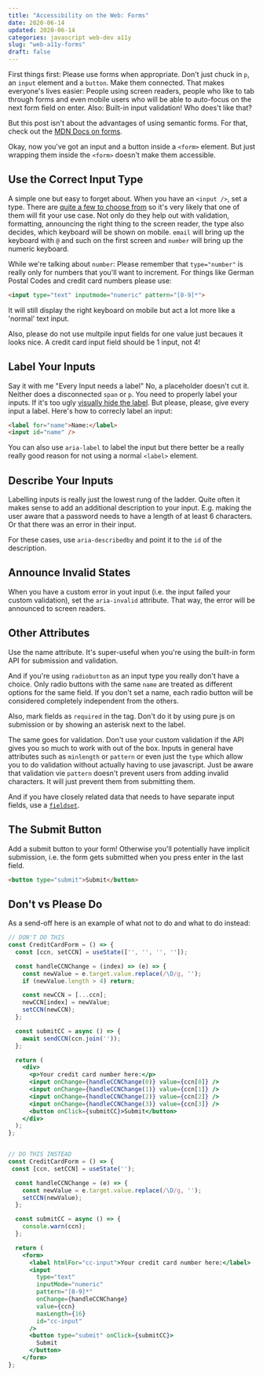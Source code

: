 ```yaml
---
title: "Accessibility on the Web: Forms"
date: 2020-06-14
updated: 2020-06-14
categories: javascript web-dev a11y
slug: "web-a11y-forms"
draft: false
---
```



First things first: Please use forms when appropriate. Don't just chuck in `p`, an `input` element and a `button`. Make them connected. That makes everyone's lives easier: People using screen readers, people who like to tab through forms and even mobile users who will be able to auto-focus on the next form field on enter. Also: Built-in input validation! Who does't like that?

But this post isn't about the advantages of using semantic forms. For that, check out the [MDN Docs on forms](https://developer.mozilla.org/en-US/docs/Learn/Forms).

Okay, now you've got an input and a button inside a `<form>` element. But just wrapping them inside the `<form>` doesn't make them accessible.


## Use the Correct Input Type

A simple one but easy to forget about. When you have an `<input />`, set a type. There are [quite a few to choose from](https://developer.mozilla.org/en-US/docs/Web/HTML/Element/Input) so it's very likely that one of them will fit your use case. Not only do they help out with validation, formatting, announcing the right thing to the screen reader, the type also decides, which keyboard will be shown on mobile. `email` will bring up the keyboard with `@` and such on the first screen and `number` will bring up the numeric keyboard.

While we're talking about `number`: Please remember that `type="number"` is really only for numbers that you'll want to increment. For things like German Postal Codes and credit card numbers please use:
```html
<input type="text" inputmode="numeric" pattern="[0-9]*">
```
It will still display the right keyboard on mobile but act a lot more like a 'normal' text input.

Also, please do not use multpile input fields for one value just becaues it looks nice. A credit card input field should be 1 input, not 4!


## Label Your Inputs

Say it with me "Every Input needs a label" No, a placeholder doesn't cut it. Neither does a disconnected `span` or `p`. You need to properly label your inputs. If it's too ugly [visually hide the label](https://github.com/SophieAu/util/blob/master/css/visually-hdden.css). But please, please, give every input a label. Here's how to correcly label an input:

```html
<label for="name">Name:</label>
<input id="name" />
```

You can also use `aria-label` to label the input but there better be a really really good reason for not using a normal `<label>` element.


## Describe Your Inputs

Labelling inputs is really just the lowest rung of the ladder. Quite often it makes sense to add an additional description to your input. E.g. making the user aware that a password needs to have a length of at least 6 characters. Or that there was an error in their input.

For these cases, use `aria-describedby` and point it to the `id` of the description.


## Announce Invalid States

When you have a custom error in yout input (i.e. the input failed your custom validation), set the `aria-invalid` attribute. That way, the error will be announced to screen readers.


## Other Attributes

Use the name attribute. It's super-useful when you're using the built-in form API for submission and validation.

And if you're using `radiobutton` as an input type you really don't have a choice. Only radio buttons with the same `name` are treated as different options for the same field. If you don't set a name, each radio button will be considered completely independent from the others.

Also, mark fields as `required` in the tag. Don't do it by using pure js on submission or by showing an asterisk next to the label.

The same goes for validation. Don't use your custom validation if the API gives you so much to work with out of the box. Inputs in general have attributes such as `minlength` or `pattern` or even just the `type` which allow you to do validation without actually having to use javascript. Just be aware that validation vie `pattern` doesn't prevent users from adding invalid characters. It will just prevent them from submitting them.

And if you have closely related data that needs to have separate input fields, use a [`fieldset`](https://developer.mozilla.org/en-US/docs/Web/HTML/Element/fieldset).


## The Submit Button

Add a submit button to your form! Otherwise you'll potentially have implicit submission, i.e. the form gets submitted when you press enter in the last field.

```html
<button type="submit">Submit</button>
```


## Don't vs Please Do

As a send-off here is an example of what not to do and what to do instead:

```jsx
// DON'T DO THIS
const CreditCardForm = () => {
  const [ccn, setCCN] = useState(['', '', '', '']);

  const handleCCNChange = (index) => (e) => {
    const newValue = e.target.value.replace(/\D/g, '');
    if (newValue.length > 4) return;

    const newCCN = [...ccn];
    newCCN[index] = newValue;
    setCCN(newCCN);
  };

  const submitCC = async () => {
    await sendCCN(ccn.join(''));
  };

  return (
    <div>
      <p>Your credit card number here:</p>
      <input onChange={handleCCNChange(0)} value={ccn[0]} />
      <input onChange={handleCCNChange(1)} value={ccn[1]} />
      <input onChange={handleCCNChange(2)} value={ccn[2]} />
      <input onChange={handleCCNChange(3)} value={ccn[3]} />
      <button onClick={submitCC}>Submit</button>
    </div>
  );
};


// DO THIS INSTEAD
const CreditCardForm = () => {
 const [ccn, setCCN] = useState('');

  const handleCCNChange = (e) => {
    const newValue = e.target.value.replace(/\D/g, '');
    setCCN(newValue);
  };

  const submitCC = async () => {
    console.warn(ccn);
  };

  return (
    <form>
      <label htmlFor="cc-input">Your credit card number here:</label>
      <input
        type="text"
        inputMode="numeric"
        pattern="[0-9]*"
        onChange={handleCCNChange}
        value={ccn}
        maxLength={16}
        id="cc-input"
      />
      <button type="submit" onClick={submitCC}>
        Submit
      </button>
    </form>
};
```
